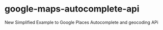 # google-maps-autocomplete-api
New Simplified Example to Google Places Autocomplete and geocoding APi
